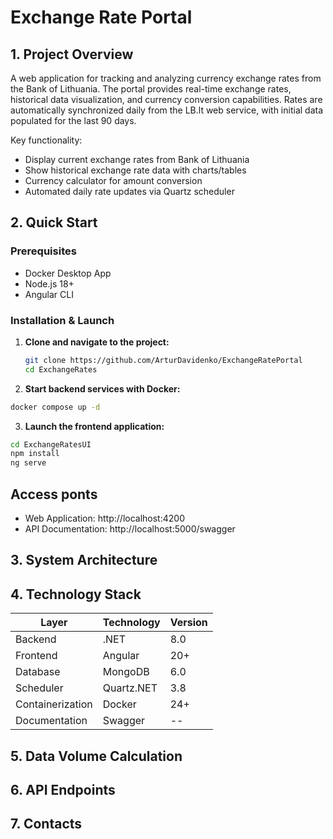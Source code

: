 # Exchange Rate Portal

## 1. Project Overview
A web application for tracking and analyzing currency exchange rates from the Bank of Lithuania. 
The portal provides real-time exchange rates, historical data visualization, and currency conversion capabilities. 
Rates are automatically synchronized daily from the LB.lt web service, with initial data populated for the last 90 days.

Key functionality:
- Display current exchange rates from Bank of Lithuania
- Show historical exchange rate data with charts/tables
- Currency calculator for amount conversion
- Automated daily rate updates via Quartz scheduler

## 2. Quick Start

### Prerequisites
- Docker Desktop App
- Node.js 18+ 
- Angular CLI

### Installation & Launch

1. **Clone and navigate to the project:**
   ```bash
   git clone https://github.com/ArturDavidenko/ExchangeRatePortal
   cd ExchangeRates
   ```
   
2. **Start backend services with Docker:**
  ```bash
  docker compose up -d
  ```

3. **Launch the frontend application:**
  ```bash
  cd ExchangeRatesUI
  npm install
  ng serve
  ```

## Access ponts

- Web Application: http://localhost:4200
- API Documentation: http://localhost:5000/swagger
  
## 3. System Architecture  



## 4. Technology Stack
| Layer | Technology | Version |
|-------|------------|---------|
| Backend | .NET | 8.0 |
| Frontend | Angular | 20+ |
| Database | MongoDB | 6.0 |
| Scheduler | Quartz.NET | 3.8 |
| Containerization | Docker | 24+ |
| Documentation | Swagger | -- |


## 5. Data Volume Calculation




## 6. API Endpoints

## 7. Contacts


